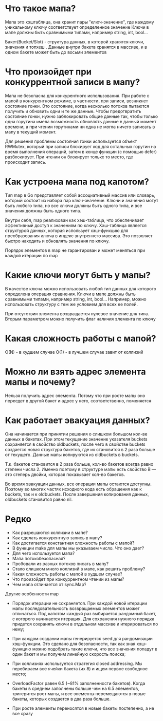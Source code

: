 
Что такое мапа?
==============================
 Мапа это хэштаблица, она хранит пары "ключ-значение", где каждому уникальному ключу соответствует определенное значение
 Ключи в мапе должны быть сравнимыми типами, например string, int, bool...

 Бакет(Bucket/Slot) - cтруктура данных, в которой хранятся ключи, значения и топхеш . Данные внутри бакета хранятся в массиве, и в одном бакете может быть до восьми элементов

Что произойдет при конкуррентной записи в мапу?
============================== 
 Мапа не безопасна для конкурентного использования. 
 При работе с мапой в конкурентном режиме, в частности, при записи, возникнет состояние гонки. Это состояние, когда несколько потоков пытаются получить и обновить одни и те же данные. Чтобы предотвратить состояние гонки, нужно заблокировать общие данные так, чтобы только одна горутина имела возможность обновлять данные в данный момент времени, а при чтении горутинами ни одна не могла ничего записать в мапу в текущий момент.

 Для решения проблемы состояния гонки используется объект RWMutex, который при записи блокирует код для остальных горутин на время выполнения операций, затем в конце функции (с помощью defer) разблокирует. При чтении он блокирует только то место, где происходит запись.

Как устроена мапа под капотом?
==============================
 Тип map в Go представляет собой ассоциативный массив или словарь, который состоит из набора пар ключ-значение. Ключи и значения могут быть любого типа, но все ключи должны быть одного типа, и все значения должны быть одного типа.

 Внутри себя, map реализован как хэш-таблица, что обеспечивает эффективный доступ к значениям по ключу. Хэш-таблица является структурой данных, которая использует хэш-функцию для преобразования ключа в индекс внутреннего массива. Это позволяет быстро находить и обновлять значения по ключу.

 Порядок элементов в map не гарантирован и может меняться при каждой итерации по map

Какие ключи могут быть у мапы?
==============================
 В качестве ключа можно использовать любой тип данных для которого определена операция сравнения. Ключи в мапе должны быть сравнимыми типами, например string, int, bool... Например, можно использовать структуру с тем же условием для всех ее полей.
 
 При отсутствии элемента возвращается нулевое значение для типа. Вторым параметром можно получить флаг наличия элемента по ключу

Какая сложность работы с мапой?
==============================
 O(N) - в худшем случае
 O(1) - в лучшем случае
 завит от коллизий

Можно ли взять адрес элемента мапы и почему?
==============================
 Нельзя получить адрес элемента. Потому что при росте мапы оно переедет в другой бакет и адрес у него, соответственно, поменяется

Как работает эвакуация данных?
==============================
 Она начинается при принятии решения о слишком большом кол-ве данных в бакетах. При этом текущение значение указателя buckets сохраняется в свойство oldbuckets, после чего в свойстве buckets создается новая структура бакетов, где их становится в 2 раза больше от текущего. Данные мапы копируются из oldbuckets в buckets.

 Т.к. бакетов становится в 2 раза больше, кол-во бакетов всегда равно степени числа 2.
 Именно поэтому в структуре мапы есть свойство B — это степерь двойки, которая показывает кол-во бакетов.

 Во время эвакуации данных, все операции мапы остаются доступны. Поэтому во многих частях исходного кода есть обращения как к buckets, так и к oldbuckets. После завершения копирования данных, oldbuckets становится равно nil.

Редко
==============================

- Как разрешаются коллизии в мапе?
- Как сделать конкурентную запись в мапу?
- Как достигается константная сложность работы с мапой?
- В функции make для мапы мы указываем число. Что оно дает?
- Для чего используется мапа?
- Мапа потокобезопасная?
- Пробовали из разных потоков писать в мапу?
- Стало слишком много коллизий в мапе, как решить проблему?
- Какая сложность работы с мапой в худшем случае?
- Что произойдет при конкуррентном чтении из мапы?
- Чем мапа отличается от sync.Map?












Другие особенности map

 - Порядок итерации не сохраняется. При каждой новой итерации мапы последовательность возвращаемых элементов может отличаться. Под капотом каждый раз выбирается рандомный бакет, с которого начинается итерация. Для сохранения нужного порядка придется сохранять ключи в отдельном массиве и итерироваться по нему;

 - При каждом создании мапы генерируется seed для рандомизации хэш-функции. Это сделано для безопасности, так как зная хэш-функцию можно подобрать такие ключи, что все значения попадут в один бакет и мы получим линейную скорость поиска;

 - При коллизиях используется стратегия сlosed addressing. Мы перебираем все ячейки бакета (их 8) и ищем первое свободное место;

 - OverloadFactor равен 6.5 (~81% заполненности бакетов). Когда бакеты в среднем заполнены больше чем на 6.5 элементов, тригерится рост мапы, и все элементы перемещаются в новые бакеты, которых создается в два раза больше.

 - При росте элементы переносятся в новые бакеты постепенно, а не все сразу






